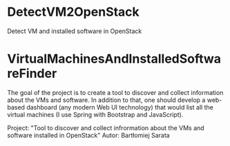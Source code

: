 # DetectVM2OpenStack
Detect VM and installed software in OpenStack
# VirtualMachinesAndInstalledSoftwareFinder
The goal of the project is to create a tool to discover and collect information about the VMs and software. In addition to that, one should develop a web-based dashboard (any modern Web UI technology) that would list all the virtual machines (I use Spring with Bootstrap and JavaScript).

Project: "Tool to discover and collect infrormation about the VMs and software installed in OpenStack"
Autor: Bartłomiej Sarata
